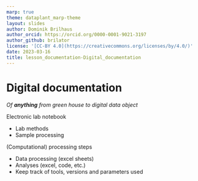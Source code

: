 ```yaml
---
marp: true
theme: dataplant_marp-theme
layout: slides
author: Dominik Brilhaus
author_orcid: https://orcid.org/0000-0001-9021-3197
author_github: brilator
license: '[CC-BY 4.0](https://creativecommons.org/licenses/by/4.0/)'
date: 2023-03-16
title: lesson_documentation-Digital_documentation
---
```


# Digital documentation

*Of **anything** from green house to digital data object*


Electronic lab notebook

- Lab methods
- Sample processing

(Computational) processing steps

- Data processing (excel sheets)
- Analyses (excel, code, etc.)
- Keep track of tools, versions and parameters used
